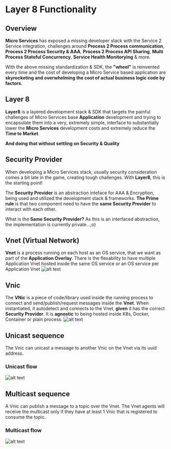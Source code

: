 # Layer 8 Functionality

## Overview
**Micro Services** has exposed a missing developer stack with the Service 2 Service
integration, challenges around **Process 2 Process communication**, **Process 2 Process Security & AAA**, 
**Process 2 Process API Sharing**, **Multi Process Stateful Concurrency**, **Service Health Monitorying** & more.

With the above missing standardization & SDK, the **"wheel"** is reinvented every time 
and the cost of developing a Micro Service based application are **skyrocketing 
and overwhelming the cost of actual business logic code by factors.**

## Layer 8
**Layer8** is a layered development stack & SDK that targets the painful 
challenges of Micro Services base **Application** development and trying to encapsulate them into
a very, extremely simple, interface to substantially lower the **Micro Services** development costs
and extremely reduce the **Time to Market**. 

**And doing that without settling on Security & Quality**

## Security Provider
When developing a Micro Services stack, usually security consideration comes a bit late
in the game, creating tough challenges. With **Layer8**, this is the starting point!

The **Security Provider** is an abstraction inteface for AAA & Encryption, being used and utilized
the development stack & frameworks. **The Prime rule** is that two component need to have
the **same Security Provider** to interact with each other.

What is the **Same Security Provider?** As this is an interfaced abstraction,
the implementation is currently private...;o)

## Vnet (Virtual Network)
**Vnet** is a process running on each host as an OS service, 
that we want as part of the **Application Overlay**. 
There is the flexability to have multiple Application Vnet hosted inside the same OS service
or an OS service per Application Vnet
![alt text](https://github.com/saichler/layer8/blob/main/docs/vnet.png)

## Vnic
The **VNic** is a piece of code/library used inside the running process to connect and send/publish/request messages
inside the **Vnet**. When instantiated, it autodetect and connects to the Vnet, **given**
it has the correct **Security Provider**. It is **agnostic** to being hosted inside K8s, Docker, Container or plain process. 
![alt text](https://github.com/saichler/layer8/blob/main/docs/layer-8-vnic2vnet-connect.png)

## Unicast sequence
The Vnic can unicast a message to another Vnic on the Vnet via its uuid address.
### Unicast flow
![alt text](https://github.com/saichler/layer8/blob/main/docs/layer-8-vnet-unicast-cross-nodes.png)

## Multicast sequence
A Vnic can publish a message to a topic over the Vnet. The Vnet agents will receive the multicast
only if they have at least 1 Vnic that is registered to consume the topic.
### Multicast flow
![alt text](https://github.com/saichler/layer8/blob/main/docs/layer-8-vnet-multicast-cross-nodes.png)



